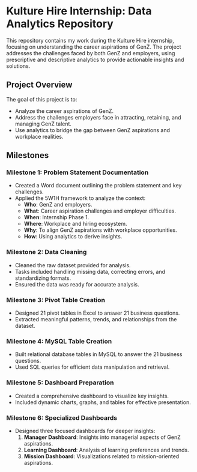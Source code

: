 # Kulture Hire Internship: Data Analytics Repository

This repository contains my work during the Kulture Hire internship, focusing on understanding the career aspirations of GenZ. The project addresses the challenges faced by both GenZ and employers, using prescriptive and descriptive analytics to provide actionable insights and solutions.

## Project Overview
The goal of this project is to:
- Analyze the career aspirations of GenZ.
- Address the challenges employers face in attracting, retaining, and managing GenZ talent.
- Use analytics to bridge the gap between GenZ aspirations and workplace realities.

## Milestones
### Milestone 1: Problem Statement Documentation
- Created a Word document outlining the problem statement and key challenges.
- Applied the 5W1H framework to analyze the context:
  - **Who**: GenZ and employers.
  - **What**: Career aspiration challenges and employer difficulties.
  - **When**: Internship Phase 1.
  - **Where**: Workplace and hiring ecosystem.
  - **Why**: To align GenZ aspirations with workplace opportunities.
  - **How**: Using analytics to derive insights.

### Milestone 2: Data Cleaning
- Cleaned the raw dataset provided for analysis.
- Tasks included handling missing data, correcting errors, and standardizing formats.
- Ensured the data was ready for accurate analysis.

### Milestone 3: Pivot Table Creation
- Designed 21 pivot tables in Excel to answer 21 business questions.
- Extracted meaningful patterns, trends, and relationships from the dataset.

### Milestone 4: MySQL Table Creation
- Built relational database tables in MySQL to answer the 21 business questions.
- Used SQL queries for efficient data manipulation and retrieval.

### Milestone 5: Dashboard Preparation
- Created a comprehensive dashboard to visualize key insights.
- Included dynamic charts, graphs, and tables for effective presentation.

### Milestone 6: Specialized Dashboards
- Designed three focused dashboards for deeper insights:
  1. **Manager Dashboard**: Insights into managerial aspects of GenZ aspirations.
  2. **Learning Dashboard**: Analysis of learning preferences and trends.
  3. **Mission Dashboard**: Visualizations related to mission-oriented aspirations.


